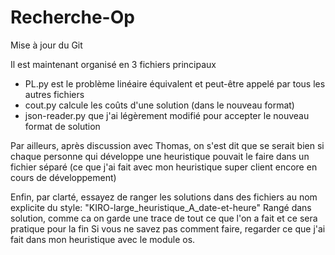 # Recherche-Op

 Mise à jour du Git

Il est maintenant organisé en 3 fichiers principaux
- PL.py est le problème linéaire équivalent et peut-être appelé par tous les autres fichiers
- cout.py calcule les coûts d'une solution (dans le nouveau format)
- json-reader.py que j'ai légèrement modifié pour accepter le nouveau format de solution

Par ailleurs, après discussion avec Thomas, on s'est dit que se serait bien si chaque personne qui développe une heuristique pouvait le faire dans un fichier séparé (ce que j'ai fait avec mon heuristique super client encore en cours de développement)

Enfin, par clarté, essayez de ranger les solutions dans des fichiers au nom explicite du style:
"KIRO-large_heuristique_A_date-et-heure"
Rangé dans solution, comme ca on garde une trace de tout ce que l'on a fait et ce sera pratique pour la fin
Si vous ne savez pas comment faire, regarder ce que j'ai fait dans mon heuristique avec le module os.
